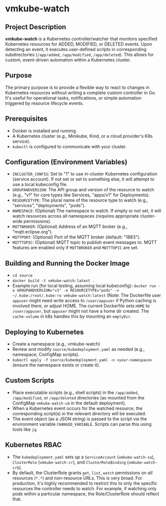 # vmkube-watch

## Project Description
**vmkube-watch** is a Kubernetes controller/watcher that monitors specified Kubernetes resources for ADDED, MODIFIED, or DELETED events. Upon detecting an event, it executes user-defined scripts in corresponding subdirectories (`/app/added`, `/app/modified`, `/app/deleted`). This allows for custom, event-driven automation within a Kubernetes cluster.

## Purpose
The primary purpose is to provide a flexible way to react to changes in Kubernetes resources without writing a complete custom controller in Go. It's useful for operational tasks, notifications, or simple automation triggered by resource lifecycle events.

## Prerequisites
- Docker is installed and running.
- A Kubernetes cluster (e.g., Minikube, Kind, or a cloud provider's K8s service).
- `kubectl` is configured to communicate with your cluster.

## Configuration (Environment Variables)
- `INCLUSTER_CONFIG`: Set to "1" to use in-cluster Kubernetes configuration (service account). If not set or set to something else, it will attempt to use a local kubeconfig file.
- `GROUPANDVERSION`: The API group and version of the resource to watch (e.g., "v1" for core types like Services, "apps/v1" for Deployments).
- `RESOURCETYPE`: The plural name of the resource type to watch (e.g., "services", "deployments", "pods").
- `NAMESPACE`: (Optional) The namespace to watch. If empty or not set, it will watch resources across all namespaces (requires appropriate cluster-wide permissions).
- `MQTTBROKER`: (Optional) Address of an MQTT broker (e.g., "mqtt.eclipse.org").
- `MQTTPORT`: (Optional) Port of the MQTT broker (default: "1883").
- `MQTTTOPIC`: (Optional) MQTT topic to publish event messages to. MQTT features are enabled only if `MQTTBROKER` and `MQTTTOPIC` are set.

## Building and Running the Docker Image
- `cd source`
- `docker build -t vmkube-watch:latest .`
- Example run (for local testing, assuming local kubeconfig): `docker run -e GROUPANDVERSION="v1" -e RESOURCETYPE="pods" -v ~/.kube:/root/.kube:ro vmkube-watch:latest` (Note: The Dockerfile user `appuser` might need write access to `/user/appuser` if Python caching is involved there, or adjust HOME. The current Dockerfile sets `HOME` to `/user/appuser`, but `appuser` might not have a home dir created. The `cache-volume` in k8s handles this by mounting an `emptyDir`.

## Deploying to Kubernetes
- Create a namespace (e.g., vmkube-watch)
- Review and modify `source/kubedeployment.yaml` as needed (e.g., namespace, ConfigMap scripts).
- `kubectl apply -f source/kubedeployment.yaml -n <your-namespace>` (ensure the namespace exists or create it).

## Custom Scripts
- Place executable scripts (e.g., shell scripts) in the `/app/added`, `/app/modified`, or `/app/deleted` directories (as mounted from the ConfigMap `vmkube-watch-cm` in the default deployment).
- When a Kubernetes event occurs for the watched resource, the corresponding script(s) in the relevant directory will be executed.
- The event object (as a JSON string) is passed to the script via the environment variable `CHANGED_VARIABLE`. Scripts can parse this using tools like `jq`.

## Kubernetes RBAC
- The `kubedeployment.yaml` sets up a `ServiceAccount` (`vmkube-watch-sa`), `ClusterRole` (`vmkube-watch-cr`), and `ClusterRoleBinding` (`vmkube-watch-crb`).
- By default, the ClusterRole grants `get`, `list`, `watch` permissions on *all* resources (`*.*`) and non-resource URLs. This is very broad. For production, it's highly recommended to restrict this to only the specific resources the controller needs to watch. For example, if watching only pods within a particular namespace, the Role/ClusterRole should reflect that.
